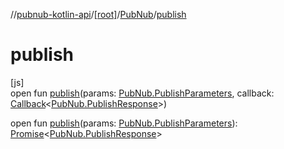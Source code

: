 //[pubnub-kotlin-api](../../../index.md)/[[root]](../index.md)/[PubNub](index.md)/[publish](publish.md)

# publish

[js]\
open fun [publish](publish.md)(params: [PubNub.PublishParameters](-publish-parameters/index.md), callback: [Callback](../-callback/index.md)&lt;[PubNub.PublishResponse](-publish-response/index.md)&gt;)

open fun [publish](publish.md)(params: [PubNub.PublishParameters](-publish-parameters/index.md)): [Promise](https://kotlinlang.org/api/latest/jvm/stdlib/kotlin.js/-promise/index.html)&lt;[PubNub.PublishResponse](-publish-response/index.md)&gt;
